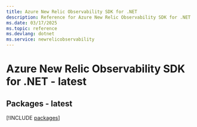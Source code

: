 ```yaml
---
title: Azure New Relic Observability SDK for .NET
description: Reference for Azure New Relic Observability SDK for .NET
ms.date: 03/17/2025
ms.topic: reference
ms.devlang: dotnet
ms.service: newrelicobservability
---
```

# Azure New Relic Observability SDK for .NET - latest
## Packages - latest
[!INCLUDE [packages](new-relic-observability-index.md)]